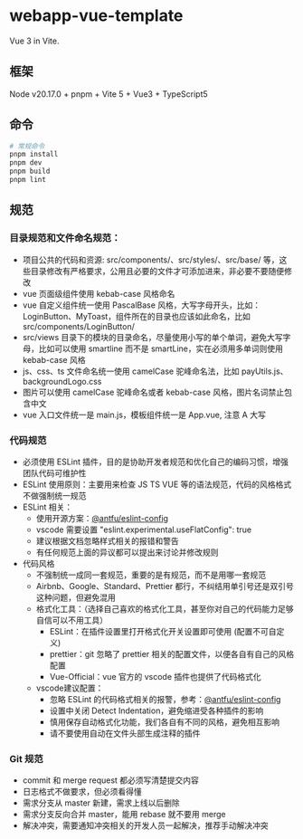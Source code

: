 # webapp-vue-template

Vue 3 in Vite.

## 框架

Node v20.17.0 + pnpm + Vite 5 + Vue3 + TypeScript5

## 命令

```sh
# 常规命令
pnpm install
pnpm dev
pnpm build
pnpm lint
```

## 规范

### 目录规范和文件命名规范：

* 项目公共的代码和资源: src/components/、src/styles/、src/base/ 等，这些目录修改有严格要求，公用且必要的文件才可添加进来，非必要不要随便修改
* vue 页面级组件使用 kebab-case 风格命名
* vue 自定义组件统一使用 PascalBase 风格，大写字母开头，比如：LoginButton、MyToast，组件所在的目录也应该如此命名，比如 src/components/LoginButton/
* src/views 目录下的模块的目录命名，尽量使用小写的单个单词，避免大写字母，比如可以使用 smartline 而不是 smartLine，实在必须用多单词则使用  kebab-case 风格
* js、css、ts 文件命名统一使用 camelCase 驼峰命名法，比如 payUtils.js、backgroundLogo.css
* 图片可以使用 camelCase 驼峰命名或者 kebab-case 风格，图片名词禁止包含中文
* vue 入口文件统一是 main.js，模板组件统一是 App.vue, 注意 A 大写

### 代码规范

- 必须使用 ESLint 插件，目的是协助开发者规范和优化自己的编码习惯，增强团队代码可维护性
- ESLint 使用原则：主要用来检查 JS TS VUE 等的语法规范，代码的风格格式不做强制统一规范
- ESLint 相关：
    - 使用开源方案：[@antfu/eslint-config](https://github.com/antfu/eslint-config)
    - vscode 需要设置 "eslint.experimental.useFlatConfig": true
    - 建议根据文档忽略样式相关的报错和警告
    - 有任何规范上面的异议都可以提出来讨论并修改规则
- 代码风格
    - 不强制统一成同一套规范，重要的是有规范，而不是用哪一套规范
    - Airbnb、Google、Standard、Prettier 都行，不纠结用单引号还是双引号这种问题，但避免混用
    - 格式化工具：（选择自己喜欢的格式化工具，甚至你对自己的代码能力足够自信可以不用工具）
        - ESLint：在插件设置里打开格式化开关设置即可使用 (配置不可自定义)
        - prettier：git 忽略了 prettier 相关的配置文件，以便各自有自己的风格配置
        - Vue-Official：vue 官方的 vscode 插件也提供了代码格式化
    - vscode建议配置：
        - 忽略 ESLint 的代码格式相关的报警，参考：[@antfu/eslint-config](https://github.com/antfu/eslint-config?tab=readme-ov-file#ide-support-auto-fix-on-save)
        - 设置中关闭 Detect Indentation，避免缩进受各种插件的影响
        - 慎用保存自动格式化功能，我们各自有不同的风格，避免相互影响
        - 请不要使用自动在文件头部生成注释的插件

### Git 规范
- commit 和 merge request 都必须写清楚提交内容
- 日志格式不做要求，但必须看得懂
- 需求分支从 master 新建，需求上线以后删除
- 需求分支反向合并 master，能用 rebase 就不要用 merge
- 解决冲突，需要通知冲突相关的开发人员一起解决，推荐手动解决冲突
